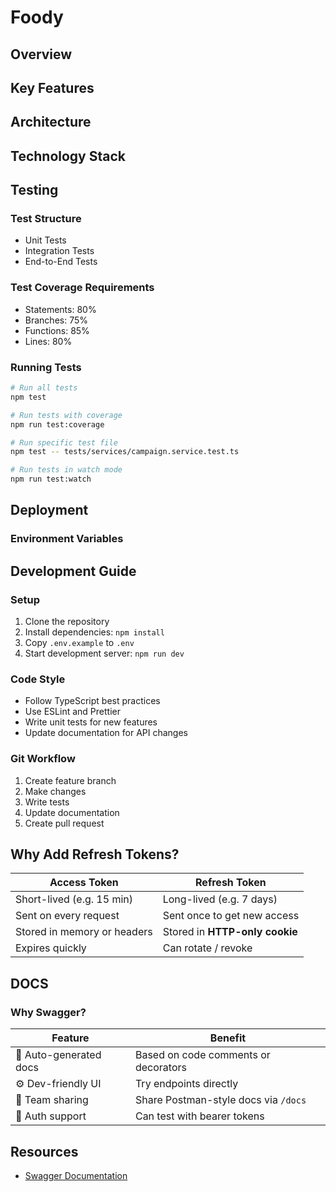 # Foody

## Overview

## Key Features

## Architecture

## Technology Stack

## Testing

### Test Structure

- Unit Tests
- Integration Tests
- End-to-End Tests

### Test Coverage Requirements

- Statements: 80%
- Branches: 75%
- Functions: 85%
- Lines: 80%

### Running Tests

```bash
# Run all tests
npm test

# Run tests with coverage
npm run test:coverage

# Run specific test file
npm test -- tests/services/campaign.service.test.ts

# Run tests in watch mode
npm run test:watch
```

## Deployment

### Environment Variables

## Development Guide

### Setup

1. Clone the repository
2. Install dependencies: `npm install`
3. Copy `.env.example` to `.env`
4. Start development server: `npm run dev`

### Code Style

- Follow TypeScript best practices
- Use ESLint and Prettier
- Write unit tests for new features
- Update documentation for API changes

### Git Workflow

1. Create feature branch
2. Make changes
3. Write tests
4. Update documentation
5. Create pull request

## Why Add Refresh Tokens?

| Access Token                | Refresh Token                  |
| --------------------------- | ------------------------------ |
| Short-lived (e.g. 15 min)   | Long-lived (e.g. 7 days)       |
| Sent on every request       | Sent once to get new access    |
| Stored in memory or headers | Stored in **HTTP-only cookie** |
| Expires quickly             | Can rotate / revoke            |

## DOCS

### Why Swagger?

| Feature                | Benefit                              |
| ---------------------- | ------------------------------------ |
| 📖 Auto-generated docs | Based on code comments or decorators |
| ⚙️ Dev-friendly UI     | Try endpoints directly               |
| 🤝 Team sharing        | Share Postman-style docs via `/docs` |
| 🔐 Auth support        | Can test with bearer tokens          |

## Resources

- [Swagger Documentation](https://swagger.io/docs/specification/v3_0/about/)

